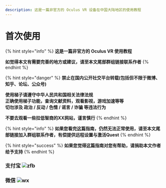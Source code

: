 ```yaml
---
description: 这是一篇非官方的 Oculus VR 设备在中国大陆地区的使用教程
---
```


# 首次使用

{% hint style="info" %}
**这是一篇非官方的 Oculus VR 使用教程**

**如觉得本文有需要完善的地方或建议，请至本文尾部群组链接联系作者**
{% endhint %}

{% hint style="danger" %}
**禁止在国内公开社交平台转载\(包括但不限于微博、知乎、论坛、公众号\)**

**使用梯子请遵守中华人民共和国相关法律法规  
正确使用梯子功能，查询文献资料，观看影视，游戏加速等等  
切勿涉及 政治 / 反动 / 色情 / 谣言 / 诈骗 等违法行为**

**不要去观看一些拉低智商的XX网站，谨言慎行**
{% endhint %}

{% hint style="info" %}
**如果您看完这篇指南，仍然无法正常使用，请至本文尾部链接加入群组联系作者，有偿提供远程设置与激活Quest**
{% endhint %}

{% hint style="success" %}
**如果您觉得这篇指南对您有帮助，请捐助本文作者给予支持**
{% endhint %}

### 支付宝 ![zfb](https://cdn.jsdelivr.net/gh/eyw015/Oculus-guide-China/donate/zfb.png)

### 微信 ![wx](https://cdn.jsdelivr.net/gh/eyw015/Oculus-guide-China/donate/wx.png)

